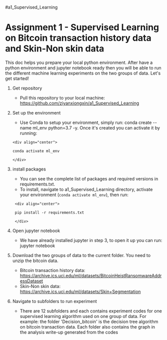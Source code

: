 #a1_Supervised_Learning
# Assignment 1 - Supervised Learning on Bitcoin transaction history data and Skin-Non skin data

This doc helps you prepare your local python environment. After have a python environment and jupyter notebook ready then you will be able to run the different machine learning experiments on the two groups of data. Let's get started! 

1. Get repository
   - Pull this repository to your local machine: https://github.com/ziyanxiongxin/a1_Supervised_Learning

2. Set up the environment
   - Use Conda to setup your environment, simply run: conda create --name ml_env python=3.7 -y. Once it's created you can activate it by running: 
   ```
   <div align="center">
  
   conda activate ml_env
   
   </div>
   ```
   

3. install packages
   - You can see the complete list of packages and required versions in requirements.txt. 
   - To install, navigate to a1_Supervised_Learning directory, activate your environment (```conda activate ml_env```), then run: 
   ```
   	<div align="center">
   	
   	pip install -r requirements.txt
   
   	</div>
   	```
   

4. Open jupyter notebook
   - We have already installed jupyter in step 3, to open it up you can run: jupyter notebook

5. Download the two groups of data to the current folder. You need to unzip the bitcoin data.
   - Bitcoin transaction history data: https://archive.ics.uci.edu/ml/datasets/BitcoinHeistRansomwareAddressDataset
   - Skin-Non skin data: https://archive.ics.uci.edu/ml/datasets/Skin+Segmentation

6. Navigate to subfolders to run experiment
   - There are 12 subfolders and each contains experiment codes for one supervised learning algorithm used on one group of data. For example: the folder 'Decision_bitcoin' is the decision tree algorithm on bitcoin transaction data. Each folder also contains the graph in the analysis write-up generated from the codes


 



